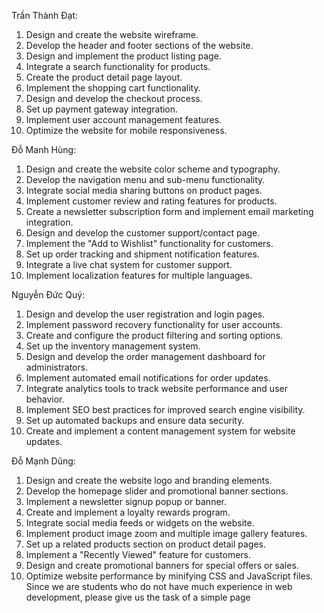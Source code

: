 Trần Thành Đạt:
1. Design and create the website wireframe.
2. Develop the header and footer sections of the website.
3. Design and implement the product listing page.
4. Integrate a search functionality for products.
5. Create the product detail page layout.
6. Implement the shopping cart functionality.
7. Design and develop the checkout process.
8. Set up payment gateway integration.
9. Implement user account management features.
10. Optimize the website for mobile responsiveness.

Đỗ Manh Hùng:
1. Design and create the website color scheme and typography.
2. Develop the navigation menu and sub-menu functionality.
3. Integrate social media sharing buttons on product pages.
4. Implement customer review and rating features for products.
5. Create a newsletter subscription form and implement email marketing integration.
6. Design and develop the customer support/contact page.
7. Implement the "Add to Wishlist" functionality for customers.
8. Set up order tracking and shipment notification features.
9. Integrate a live chat system for customer support.
10. Implement localization features for multiple languages.

Nguyễn Đức Quý:
1. Design and develop the user registration and login pages.
2. Implement password recovery functionality for user accounts.
3. Create and configure the product filtering and sorting options.
4. Set up the inventory management system.
5. Design and develop the order management dashboard for administrators.
6. Implement automated email notifications for order updates.
7. Integrate analytics tools to track website performance and user behavior.
8. Implement SEO best practices for improved search engine visibility.
9. Set up automated backups and ensure data security.
10. Create and implement a content management system for website updates.

Đỗ Mạnh Dũng:
1. Design and create the website logo and branding elements.
2. Develop the homepage slider and promotional banner sections.
3. Implement a newsletter signup popup or banner.
4. Create and implement a loyalty rewards program.
5. Integrate social media feeds or widgets on the website.
6. Implement product image zoom and multiple image gallery features.
7. Set up a related products section on product detail pages.
8. Implement a "Recently Viewed" feature for customers.
9. Design and create promotional banners for special offers or sales.
10. Optimize website performance by minifying CSS and JavaScript files.
Since we are students who do not have much experience in web development, please give us the task of a simple page
